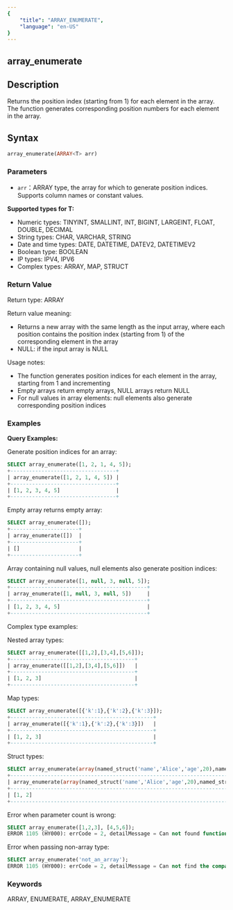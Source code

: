 ```yaml
---
{
    "title": "ARRAY_ENUMERATE",
    "language": "en-US"
}
---
```


## array_enumerate

<version since="2.0.0">

</version>

## Description

Returns the position index (starting from 1) for each element in the array. The function generates corresponding position numbers for each element in the array.

## Syntax

```sql
array_enumerate(ARRAY<T> arr)
```

### Parameters

- `arr`：ARRAY<T> type, the array for which to generate position indices. Supports column names or constant values.

**Supported types for T:**
- Numeric types: TINYINT, SMALLINT, INT, BIGINT, LARGEINT, FLOAT, DOUBLE, DECIMAL
- String types: CHAR, VARCHAR, STRING
- Date and time types: DATE, DATETIME, DATEV2, DATETIMEV2
- Boolean type: BOOLEAN
- IP types: IPV4, IPV6
- Complex types: ARRAY, MAP, STRUCT

### Return Value

Return type: ARRAY<BIGINT>

Return value meaning:
- Returns a new array with the same length as the input array, where each position contains the position index (starting from 1) of the corresponding element in the array
- NULL: if the input array is NULL

Usage notes:
- The function generates position indices for each element in the array, starting from 1 and incrementing
- Empty arrays return empty arrays, NULL arrays return NULL
- For null values in array elements: null elements also generate corresponding position indices

### Examples

**Query Examples:**

Generate position indices for an array:
```sql
SELECT array_enumerate([1, 2, 1, 4, 5]);
+----------------------------------+
| array_enumerate([1, 2, 1, 4, 5]) |
+----------------------------------+
| [1, 2, 3, 4, 5]                  |
+----------------------------------+
```

Empty array returns empty array:
```sql
SELECT array_enumerate([]);
+----------------------+
| array_enumerate([])  |
+----------------------+
| []                   |
+----------------------+
```

Array containing null values, null elements also generate position indices:
```sql
SELECT array_enumerate([1, null, 3, null, 5]);
+--------------------------------------------+
| array_enumerate([1, null, 3, null, 5])     |
+--------------------------------------------+
| [1, 2, 3, 4, 5]                            |
+--------------------------------------------+
```

Complex type examples:

Nested array types:
```sql
SELECT array_enumerate([[1,2],[3,4],[5,6]]);
+----------------------------------------+
| array_enumerate([[1,2],[3,4],[5,6]])   |
+----------------------------------------+
| [1, 2, 3]                              |
+----------------------------------------+
```

Map types:
```sql
SELECT array_enumerate([{'k':1},{'k':2},{'k':3}]);
+----------------------------------------------+
| array_enumerate([{'k':1},{'k':2},{'k':3}])   |
+----------------------------------------------+
| [1, 2, 3]                                    |
+----------------------------------------------+
```

Struct types:
```sql
SELECT array_enumerate(array(named_struct('name','Alice','age',20),named_struct('name','Bob','age',30)));
+----------------------------------------------------------------------------------------+
| array_enumerate(array(named_struct('name','Alice','age',20),named_struct('name','Bob','age',30))) |
+----------------------------------------------------------------------------------------+
| [1, 2]                                                                                  |
+----------------------------------------------------------------------------------------+
```

Error when parameter count is wrong:
```sql
SELECT array_enumerate([1,2,3], [4,5,6]);
ERROR 1105 (HY000): errCode = 2, detailMessage = Can not found function 'array_enumerate' which has 2 arity. Candidate functions are: [array_enumerate(Expression)]
```

Error when passing non-array type:
```sql
SELECT array_enumerate('not_an_array');
ERROR 1105 (HY000): errCode = 2, detailMessage = Can not find the compatibility function signature: array_enumerate(VARCHAR(12))
```

### Keywords

ARRAY, ENUMERATE, ARRAY_ENUMERATE
